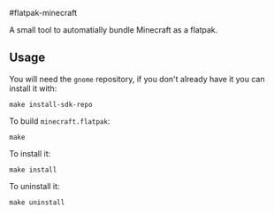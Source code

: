 #flatpak-minecraft

A small tool to automatially bundle Minecraft as a flatpak.

## Usage

You will need the `gnome` repository, if you don't already have it you can install it with:
```
make install-sdk-repo
```

To build `minecraft.flatpak`:
```
make
```

To install it:
```
make install
```

To uninstall it:
```
make uninstall
```
